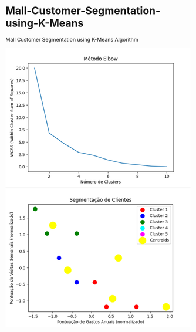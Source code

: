 # Mall-Customer-Segmentation-using-K-Means

Mall Customer Segmentation using K-Means Algorithm

![elbow](/imgs/elbow.png)
![segment](imgs/segment.png)
